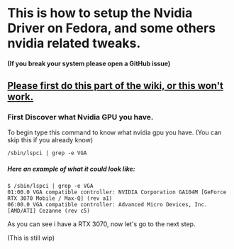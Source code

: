 # This is how to setup the Nvidia Driver on Fedora, and some others nvidia related tweaks.

#### (If you break your system please open a GitHub issue)

## [Please first do this part of the wiki, or this won't work.](dnf-and-repo-tweak.md)

### First Discover what Nvidia GPU you have.
To begin type this command to know what nvidia gpu you have. (You can skip this if you already know)
```
/sbin/lspci | grep -e VGA
```
##### Here an example of what it could look like:
``` 
$ /sbin/lspci | grep -e VGA
01:00.0 VGA compatible controller: NVIDIA Corporation GA104M [GeForce RTX 3070 Mobile / Max-Q] (rev a1)
06:00.0 VGA compatible controller: Advanced Micro Devices, Inc. [AMD/ATI] Cezanne (rev c5)
```
As you can see i have a RTX 3070, now let's go to the next step.

(This is still wip)

